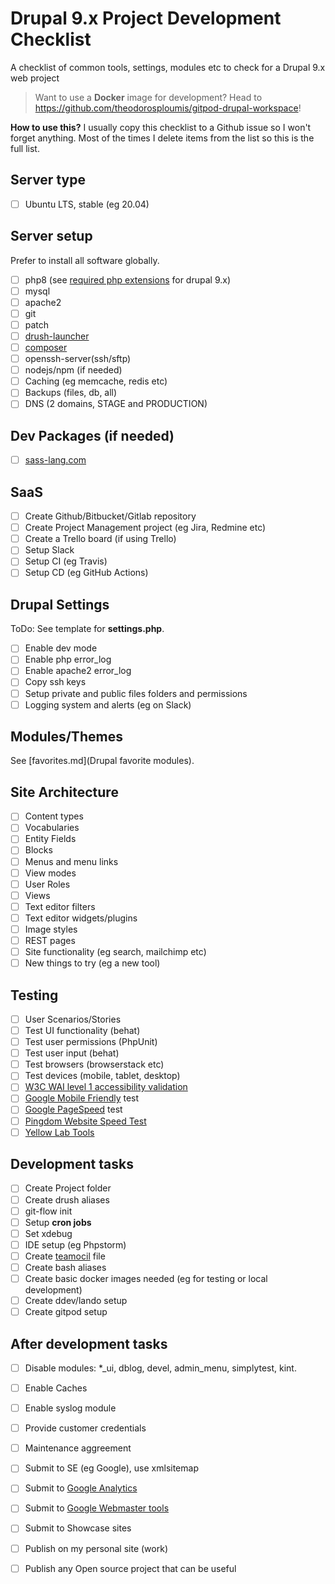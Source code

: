 # Drupal 9.x Project Development Checklist
A checklist of common tools, settings, modules etc to check for a Drupal 9.x web project

> Want to use a **Docker** image for development? Head to https://github.com/theodorosploumis/gitpod-drupal-workspace!

**How to use this?**
I usually copy this checklist to a Github issue so I won't forget anything. 
Most of the times I delete items from the list so this is the full list.

## Server type

 - [ ] Ubuntu LTS, stable (eg 20.04)


## Server setup

Prefer to install all software globally.

 - [ ] php8 (see [required php extensions](https://drupal.org/docs/8/system-requirements/php-requirements) for drupal 9.x)
 - [ ] mysql
 - [ ] apache2
 - [ ] git
 - [ ] patch
 - [ ] [drush-launcher](https://github.com/drush-ops/drush-launcher)
 - [ ] [composer](https://getcomposer.org)
 - [ ] openssh-server(ssh/sftp)
 - [ ] nodejs/npm (if needed)
 - [ ] Caching (eg memcache, redis etc)
 - [ ] Backups (files, db, all)
 - [ ] DNS (2 domains, STAGE and PRODUCTION)

## Dev Packages (if needed)

 - [ ] [sass-lang.com](https://sass-lang.com/)

## SaaS

 - [ ] Create Github/Bitbucket/Gitlab repository
 - [ ] Create Project Management project (eg Jira, Redmine etc)
 - [ ] Create a Trello board (if using Trello)
 - [ ] Setup Slack
 - [ ] Setup CI (eg Travis)
 - [ ] Setup CD (eg GitHub Actions)

## Drupal Settings

ToDo: See template for **settings.php**.

 - [ ] Enable dev mode
 - [ ] Enable php error_log
 - [ ] Enable apache2 error_log
 - [ ] Copy ssh keys
 - [ ] Setup private and public files folders and permissions
 - [ ] Logging system and alerts (eg on Slack)

## Modules/Themes

See [favorites.md](Drupal favorite modules).

## Site Architecture

 - [ ] Content types
 - [ ] Vocabularies
 - [ ] Entity Fields
 - [ ] Blocks
 - [ ] Menus and menu links
 - [ ] View modes
 - [ ] User Roles
 - [ ] Views
 - [ ] Text editor filters
 - [ ] Text editor widgets/plugins
 - [ ] Image styles
 - [ ] REST pages
 - [ ] Site functionality (eg search, mailchimp etc)
 - [ ] New things to try (eg a new tool)

## Testing

 - [ ] User Scenarios/Stories
 - [ ] Test UI functionality (behat)
 - [ ] Test user permissions (PhpUnit)
 - [ ] Test user input (behat)
 - [ ] Test browsers (browserstack etc)
 - [ ] Test devices (mobile, tablet, desktop)
 - [ ] [W3C WAI level 1 accessibility validation](https://validator.w3.org/)
 - [ ] [Google Mobile Friendly](https://www.google.com/webmasters/tools/mobile-friendly/) test
 - [ ] [Google PageSpeed](https://developers.google.com/speed/pagespeed/insights/) test
 - [ ] [Pingdom Website Speed Test](http://tools.pingdom.com/fpt/)
 - [ ] [Yellow Lab Tools](https://yellowlab.tools)

## Development tasks

 - [ ] Create Project folder
 - [ ] Create drush aliases
 - [ ] git-flow init
 - [ ] Setup **cron jobs**
 - [ ] Set xdebug
 - [ ] IDE setup (eg Phpstorm)
 - [ ] Create [teamocil](www.teamocil.com) file
 - [ ] Create bash aliases
 - [ ] Create basic docker images needed (eg for testing or local development)
 - [ ] Create ddev/lando setup
 - [ ] Create gitpod setup

## After development tasks

 - [ ] Disable modules: *_ui, dblog, devel, admin_menu, simplytest, kint.
 - [ ] Enable Caches
 - [ ] Enable syslog module
 - [ ] Provide customer credentials
 - [ ] Maintenance aggreement
 - [ ] Submit to SE (eg Google), use xmlsitemap
 - [ ] Submit to [Google Analytics](https://analytics.google.com)
 - [ ] Submit to [Google Webmaster tools](https://www.google.com/webmasters/tools)
 - [ ] Submit to Showcase sites
 - [ ] Publish on my personal site (work)
 - [ ] Publish any Open source project that can be useful
 